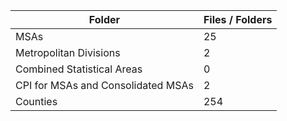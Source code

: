 | Folder                             |   Files / Folders |
|------------------------------------|-------------------|
| MSAs                               |                25 |
| Metropolitan Divisions             |                 2 |
| Combined Statistical Areas         |                 0 |
| CPI for MSAs and Consolidated MSAs |                 2 |
| Counties                           |               254 |